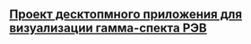 
## [Проект десктопмного приложения для визуализации гамма-спекта РЭВ](./PythonDesktop//Spectrometr/)